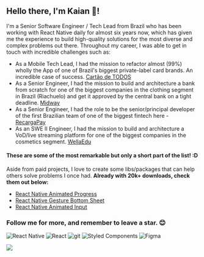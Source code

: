 ## Hello there, I'm Kaian 👋!

I'm a Senior Software Engineer / Tech Lead from Brazil who has been working with React Native daily for almost six years now, which has given me the experience to build high-quality solutions for the most diverse and complex problems out there. Throughout my career, I was able to get in touch with incredible challenges such as:

- As a Mobile Tech Lead, I had the mission to refactor almost (99%) wholly the App of one of Brazil's biggest private-label card brands. An incredible case of success. [Cartão de TODOS](https://cartaodetodos.com.br/)
- As a Senior Engineer, I had the mission to build and architecture a bank from scratch for one of the biggest companies in the clothing segment in Brazil (Riachuelo) and get it approved by the central bank on a tight deadline. [Midway](https://www.midway.com.br/)
- As a Senior Engineer, I had the role to be the senior/principal developer of the first Brazilian team of one of the biggest fintech here - [RecargaPay](https://recargapay.com.br/)
- As an SWE II Engineer, I had the mission to build and architecture a VoD/live streaming platform for one of the biggest companies in the cosmetics segment. [WellaEdu](https://www.wellaedu.com.br/)

#### These are some of the most remarkable but only a short part of the list! :D

Aside from paid projects, I love to create some libs/packages that can help others solve problems I once had. **Already with 20k+ downloads, check them out below:**

- [React Native Animated Progress](https://github.com/kcotias/react-native-animated-progress)
- [React Native Gesture Bottom Sheet](https://github.com/kcotias/react-native-gesture-bottom-sheet)
- [React Native Animated Input](https://github.com/kcotias/react-native-animated-input)

### Follow me for more, and remember to leave a star. 😊

<p>
  <img alt="React Native" src="https://img.shields.io/badge/-React_Native-45b8d8?style=flat-rounded&logo=react&logoColor=white" />
  <img alt="React" src="https://img.shields.io/badge/-React-20242a?style=flat-rounded&logo=react&logoColor=61dafb" />
  <img alt="git" src="https://img.shields.io/badge/-Git-F05032?style=flat-rounded&logo=git&logoColor=white" />
  <img alt="Styled Components" src="https://img.shields.io/badge/-Styled_Components-db7092?style=flat-rounded&logo=styled-components&logoColor=white" />
  <img alt="Figma" src="https://img.shields.io/badge/-Figma-111111?style=flat-rounded&logo=Figma&logoColor=white" />
</p>

  <img align="center" src="https://github-readme-stats.vercel.app/api?username=kcotias&show_icons=true&theme=vue-dark&count_private=true" />

